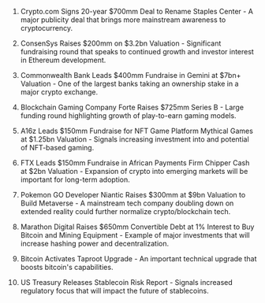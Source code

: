 1. Crypto.com Signs 20-year $700mm Deal to Rename Staples Center - A major publicity deal that brings more mainstream awareness to cryptocurrency.
    
2. ConsenSys Raises $200mm on $3.2bn Valuation - Significant fundraising round that speaks to continued growth and investor interest in Ethereum development.
    
3. Commonwealth Bank Leads $400mm Fundraise in Gemini at $7bn+ Valuation - One of the largest banks taking an ownership stake in a major crypto exchange.
    
4. Blockchain Gaming Company Forte Raises $725mm Series B - Large funding round highlighting growth of play-to-earn gaming models.
    
5. A16z Leads $150mm Fundraise for NFT Game Platform Mythical Games at $1.25bn Valuation - Signals increasing investment into and potential of NFT-based gaming.
    
6. FTX Leads $150mm Fundraise in African Payments Firm Chipper Cash at $2bn Valuation - Expansion of crypto into emerging markets will be important for long-term adoption.
    
7. Pokemon GO Developer Niantic Raises $300mm at $9bn Valuation to Build Metaverse - A mainstream tech company doubling down on extended reality could further normalize crypto/blockchain tech.
    
8. Marathon Digital Raises $650mm Convertible Debt at 1% Interest to Buy Bitcoin and Mining Equipment - Example of major investments that will increase hashing power and decentralization.
    
9. Bitcoin Activates Taproot Upgrade - An important technical upgrade that boosts bitcoin's capabilities.
    
10. US Treasury Releases Stablecoin Risk Report - Signals increased regulatory focus that will impact the future of stablecoins.
